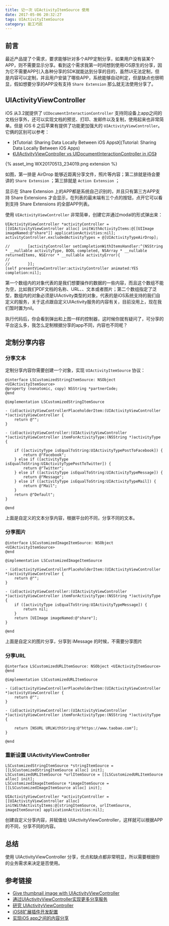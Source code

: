 ```yaml
---
title: 记一次 UIActivityItemSource 使用
date: 2017-05-06 20:32:27
tags: UIActivityItemSource
category: 能工巧匠
---
```


## 前言

最近产品提了个需求，要求能够针对多个APP定制分享，如果用户没有装某个APP，则不需要显示分享。看到这个需求我第一时间想到使用iOS原生的分享，因为它不需要APP引入各种分享的SDK就能达到分享的目的，虽然UI无法定制，但是内容可以定制，并且用户安装了哪些APP，系统能够自动判定，但是缺点也很明显，假如想要分享的APP没有支持 `Share Extension` 那么就无法使用分享了。

## UIActivityViewController

iOS 从3.2就提供了 `UIDocumentInteractionController` 支持同设备上app之间的文档分享外，还可以实现文档的预览、打印、发邮件以及复制，使用起来也非常简单。但是 iOS 6 之后苹果有提供了功能更加强大的 `UIActivityViewController`。它俩的区别可以参考：

* [《Tutorial: Sharing Data Locally Between iOS Apps》](Tutorial: Sharing Data Locally Between iOS Apps)
* [《UIActivityViewController vs UIDocumentInteractionController in iOS》](http://stackoverflow.com/questions/21234699/uiactivityviewcontroller-vs-uidocumentinteractioncontroller-in-ios)

{% asset_img WX20170513_234019.png extension %}

如图，第一排是 AirDrop 能够近距离分享文件，照片等内容；第二排就是待会要讲的 `Share Extension` ；第三排就是 `Action Extension` ；

显示在 Share Extension 上的APP都是系统自己识别的，并且只有第三方APP支持 Share Extensions 才会显示，在列表的最末端有三个点的按钮，点开它可以看到支持 Share Extensions 的全部APP列表。

使用 `UIActivityViewController` 非常简单，创建它并通过modal的形式弹出来：

```objc
UIActivityViewController *activityController = [[UIActivityViewController alloc] initWithActivityItems:@[[UIImage imageNamed:@"share"]] applicationActivities:nil];
activityController.excludedActivityTypes = @[UIActivityTypeAirDrop];
        
//        [activityController setCompletionWithItemsHandler:^(NSString * __nullable activityType, BOOL completed, NSArray * __nullable returnedItems, NSError * __nullable activityError){
//            
//        }];
[self presentViewController:activityController animated:YES completion:nil];
```

第一个数组内的对象代表的是我们想要操作的数据的一些内容，而且这个数组不能为空，比如我们PDF文档的名称、URL、、文本或者图片；第二个数组指定了泛型，数组内的对象必须是UIActivity类型的对象，代表的是iOS系统支持的我们自定义的服务，关于这点跟自定义UIActivity服务的内容有关，目前没用上，现在我们暂时置为nil。

执行代码后，你会看到弹出和上图一样的控制器，这时候你就有疑问了，可分享的平台这么多，我怎么定制根据分享的app不同，内容也不同呢？

## 定制分享内容

### 分享文本
定制分享内容你需要创建一个对象，实现 `UIActivityItemSource` 协议：

```objc
@interface LSCustomizedStringItemSource: NSObject <UIActivityItemSource>
@property (nonatomic, copy) NSString *partnerCode;
@end

@implementation LSCustomizedStringItemSource

- (id)activityViewControllerPlaceholderItem:(UIActivityViewController *)activityViewController {
    return @"";
}

- (id)activityViewController:(UIActivityViewController *)activityViewController itemForActivityType:(NSString *)activityType {

    if ([activityType isEqualToString:UIActivityTypePostToFacebook]) {
        return @"Facebook";
    } else if ([activityType isEqualToString:UIActivityTypePostToTwitter]) {
        return @"Twitter";
    } else if ([activityType isEqualToString:UIActivityTypeMessage]) {
        return @"Message";
    } else if ([activityType isEqualToString:UIActivityTypeMail]) {
        return @"Mail";
    }
    return @"Default";
}

@end
```

上面是自定义的文本分享内容，根据平台的不同，分享不同的文本。

### 分享图片
```objc
@interface LSCustomizedImageItemSource: NSObject <UIActivityItemSource>
@end

@implementation LSCustomizedImageItemSource

- (id)activityViewControllerPlaceholderItem:(UIActivityViewController *)activityViewController {
    return @"";
}

- (id)activityViewController:(UIActivityViewController *)activityViewController itemForActivityType:(NSString *)activityType {
    if ([activityType isEqualToString:UIActivityTypeMessage]) {
        return nil;
    }
    return [UIImage imageNamed:@"share"];
}

@end
```

上面是自定义的图片分享，分享到 iMessage 的时候，不需要分享图片

### 分享URL

```objc
@interface LSCustomizedURLItemSource: NSObject <UIActivityItemSource>
@end

@implementation LSCustomizedURLItemSource

- (id)activityViewControllerPlaceholderItem:(UIActivityViewController *)activityViewController {
    return @"";
}

- (id)activityViewController:(UIActivityViewController *)activityViewController itemForActivityType:(NSString *)activityType {
    
    return [NSURL URLWithString:@"https://www.taobao.com"];
}

@end
```

### 重新设置 UIActivityViewController


```objc
LSCustomizedStringItemSource *stringItemSource = [[LSCustomizedStringItemSource alloc] init];
LSCustomizedURLItemSource *urlItemSource = [[LSCustomizedURLItemSource alloc] init];
LSCustomizedImageItemSource *imageItemSource = [[LSCustomizedImageItemSource alloc] init];

UIActivityViewController *activityController = [[UIActivityViewController alloc] initWithActivityItems:@[stringItemSource, urlItemSource, imageItemSource] applicationActivities:nil];
```

创建自定义分享内容，并赋值给 UIActivityViewController，这样就可以根据APP的不同，分享不同的内容。

## 总结

使用 UIActivityViewController 分享，优点和缺点都非常明显，所以需要根据你的业务需求来决定是否使用。

## 参考链接

* [Give thumbnail image with UIActivityViewController](http://stackoverflow.com/questions/37468195/give-thumbnail-image-with-uiactivityviewcontroller/37548529)
* [通过UIActivityViewController实现更多分享服务](http://www.jianshu.com/p/a1c9621a3f4e)
* [研究 UIActivityViewController](http://www.cocoachina.com/industry/20140425/8233.html)
* [iOS8扩展插件开发配置](http://blog.csdn.net/phunxm/article/details/42715145)
* [实现iOS app之间的内容分享](https://segmentfault.com/a/1190000004237771s)



